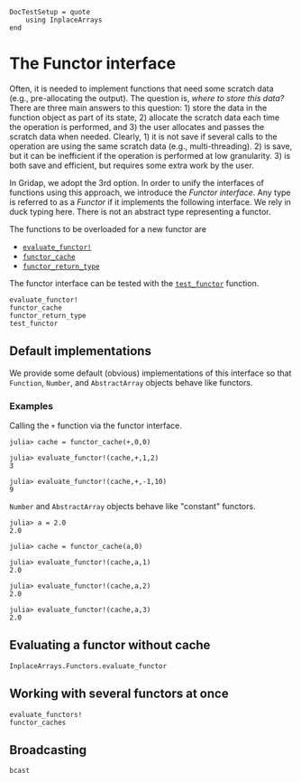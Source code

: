 ```@meta
DocTestSetup = quote
    using InplaceArrays
end
```

# The Functor interface

Often, it is needed to implement functions that need some scratch data (e.g.,
pre-allocating the output). The question is, *where to store this data?* There are three
main answers to this question: 1) store the data in the function object as part of its
state, 2) allocate the scratch data each time the operation is performed, and 3)
the user allocates and passes the scratch data when needed. Clearly, 1) it is
not save if several calls to the operation are using the same scratch data
(e.g., multi-threading). 2) is save, but it can be inefficient if the operation
is performed at low granularity. 3) is both save and efficient, but requires
some extra work by the user.

In Gridap, we adopt the 3rd option. In order to unify the interfaces of functions
using this approach, we introduce the *Functor interface*. Any type is
referred to as a *Functor* if it implements the following interface. We rely in
duck typing here. There is not an abstract type representing a functor.

The functions to be overloaded for a new functor are
- [`evaluate_functor!`](@ref)
- [`functor_cache`](@ref)
- [`functor_return_type`](@ref)

The functor interface can be tested with the [`test_functor`](@ref) function.

```@docs
evaluate_functor!
functor_cache
functor_return_type
test_functor
```




## Default implementations

We provide some default (obvious) implementations of this interface so that `Function`,
`Number`, and `AbstractArray` objects behave like functors.

### Examples

Calling the `+` function via the functor interface.
```jldoctests
julia> cache = functor_cache(+,0,0)

julia> evaluate_functor!(cache,+,1,2)
3

julia> evaluate_functor!(cache,+,-1,10)
9
```

`Number` and `AbstractArray` objects behave like "constant" functors.

```jldoctests
julia> a = 2.0
2.0

julia> cache = functor_cache(a,0)

julia> evaluate_functor!(cache,a,1)
2.0

julia> evaluate_functor!(cache,a,2)
2.0

julia> evaluate_functor!(cache,a,3)
2.0
```

## Evaluating a functor without cache

```@docs
InplaceArrays.Functors.evaluate_functor
```

## Working with several functors at once
```@docs
evaluate_functors!
functor_caches
```

## Broadcasting

```@docs
bcast
```

